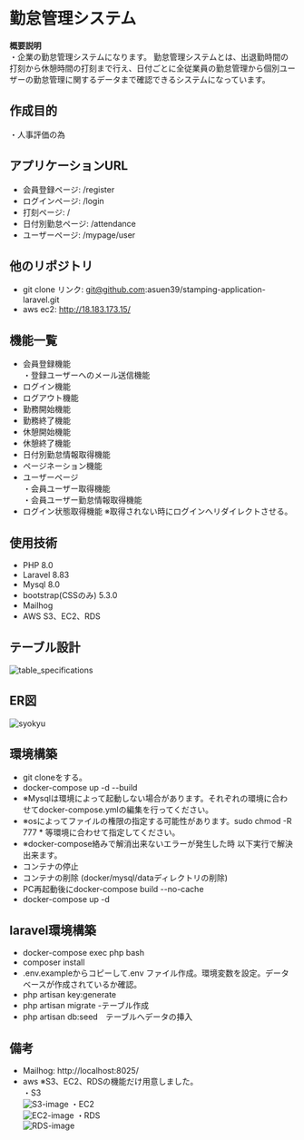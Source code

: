 #  勤怠管理システム
**概要説明**<br>
・企業の勤怠管理システムになります。
勤怠管理システムとは、出退勤時間の打刻から休憩時間の打刻まで行え、日付ごとに全従業員の勤怠管理から個別ユーザーの勤怠管理に関するデータまで確認できるシステムになっています。

## 作成目的
・人事評価の為

## アプリケーションURL
- 会員登録ページ: /register
- ログインページ: /login
- 打刻ページ: /
- 日付別勤怠ページ: /attendance
- ユーザーページ: /mypage/user

## 他のリポジトリ
- git clone リンク: git@github.com:asuen39/stamping-application-laravel.git</a>
- aws ec2: http://18.183.173.15/

## 機能一覧
- 会員登録機能<br>
・登録ユーザーへのメール送信機能
- ログイン機能
- ログアウト機能
- 勤務開始機能
- 勤務終了機能
- 休憩開始機能
- 休憩終了機能
- 日付別勤怠情報取得機能
- ページネーション機能
- ユーザーページ<br>
・会員ユーザー取得機能<br>
・会員ユーザー勤怠情報取得機能
- ログイン状態取得機能 ※取得されない時にログインへリダイレクトさせる。

## 使用技術
- PHP 8.0
- Laravel  8.83
- Mysql 8.0
- bootstrap(CSSのみ) 5.3.0
- Mailhog
- AWS S3、EC2、RDS

## テーブル設計
![table_specifications](https://github.com/asuen39/stamping-application-laravel/assets/68514566/23f33d27-8b82-4498-953c-7e42f699f200)


## ER図
![syokyu](https://github.com/asuen39/stamping-application-laravel/assets/68514566/55fa7c98-95d9-4ad9-8f9a-9e9f29969f47)


## 環境構築
- git cloneをする。
- docker-compose up -d --build
- ※Mysqlは環境によって起動しない場合があります。それぞれの環境に合わせてdocker-compose.ymlの編集を行ってください。
- ※osによってファイルの権限の指定する可能性があります。sudo chmod -R 777 * 等環境に合わせて指定してください。
- ※docker-compose絡みで解消出来ないエラーが発生した時 以下実行で解決出来ます。
- コンテナの停止
- コンテナの削除 (docker/mysql/dataディレクトリの削除)
- PC再起動後にdocker-compose build --no-cache
- docker-compose up -d

## laravel環境構築
- docker-compose exec php bash
- composer install
- .env.exampleからコピーして.env ファイル作成。環境変数を設定。データベースが作成されているか確認。
- php artisan key:generate
- php artisan migrate -テーブル作成
- php artisan db:seed　テーブルへデータの挿入

## 備考
- Mailhog: http://localhost:8025/
- aws ※S3、EC2、RDSの機能だけ用意しました。<br>
・S3<br>![S3-image](https://github.com/asuen39/stamping-application-laravel/assets/68514566/d037162a-64b2-4edb-bd56-89f45e703982)
・EC2<br>![EC2-image](https://github.com/asuen39/stamping-application-laravel/assets/68514566/7abd6272-0bde-4896-910c-a775f32808e3)
・RDS<br>![RDS-image](https://github.com/asuen39/stamping-application-laravel/assets/68514566/3487d8c8-1034-4cde-98a4-406362ec39df)

